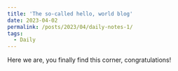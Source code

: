 ```yaml
---
title: 'The so-called hello, world blog'
date: 2023-04-02
permalink: /posts/2023/04/daily-notes-1/
tags:
  - Daily
---
```


Here we are, you finally find this corner, congratulations!
